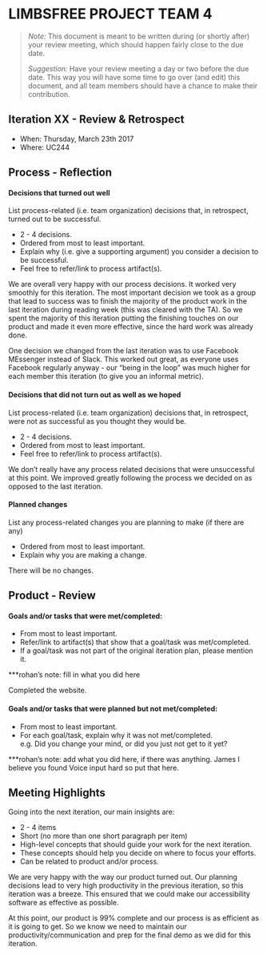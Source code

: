 # LIMBSFREE PROJECT TEAM 4

 > _Note:_ This document is meant to be written during (or shortly after) your review meeting, which should happen fairly close to the due date.      
 >      
 > _Suggestion:_ Have your review meeting a day or two before the due date. This way you will have some time to go over (and edit) this document, and all team members should have a chance to make their contribution.


## Iteration XX - Review & Retrospect

 * When: Thursday, March 23th 2017
 * Where: UC244

## Process - Reflection

#### Decisions that turned out well

List process-related (i.e. team organization) decisions that, in retrospect, turned out to be successful.


 * 2 - 4 decisions.
 * Ordered from most to least important.
 * Explain why (i.e. give a supporting argument) you consider a decision to be successful.
 * Feel free to refer/link to process artifact(s).

We are overall very happy with our process decisions. It worked very smoothly for this iteration. The most important decision we took as a group that lead to success was to finish the majority of the product work in the last iteration during reading week (this was cleared with the TA). So we spent the majority of this iteration putting the finishing touches on our product and made it even more effective, since the hard work was already done.

One decision we changed from the last iteration was to use Facebook MEssenger instead of Slack. This worked out great, as everyone uses Facebook regularly anyway - our “being in the loop” was much higher for each member this iteration (to give you an informal metric).




#### Decisions that did not turn out as well as we hoped

List process-related (i.e. team organization) decisions that, in retrospect, were not as successful as you thought they would be.

 * 2 - 4 decisions.
 * Ordered from most to least important.
 * Feel free to refer/link to process artifact(s).

We don’t really have any process related decisions that were unsuccessful at this point. We improved greatly following the process we decided on as opposed to the last iteration.

#### Planned changes

List any process-related changes you are planning to make (if there are any)

 * Ordered from most to least important.
 * Explain why you are making a change.

There will be no changes.

## Product - Review

#### Goals and/or tasks that were met/completed:

 * From most to least important.
 * Refer/link to artifact(s) that show that a goal/task was met/completed.
 * If a goal/task was not part of the original iteration plan, please mention it.

***rohan’s note: fill in what you did here

Completed the website.

#### Goals and/or tasks that were planned but not met/completed:

 * From most to least important.
 * For each goal/task, explain why it was not met/completed.      
   e.g. Did you change your mind, or did you just not get to it yet?

***rohan’s note: add what you did here, if there was anything. James I believe you found Voice input hard so put that here.

## Meeting Highlights

Going into the next iteration, our main insights are:

 * 2 - 4 items
 * Short (no more than one short paragraph per item)
 * High-level concepts that should guide your work for the next iteration.
 * These concepts should help you decide on where to focus your efforts.
 * Can be related to product and/or process.

We are very happy with the way our product turned out. Our planning decisions lead to very high productivity in the previous iteration, so this iteration was a breeze. This ensured that we could make our accessibility software as effective as possible. 

At this point, our product is 99% complete and our process is as efficient as it is going to get. So we know we need to maintain our productivity/communication and prep for the final demo as we did for this iteration.
